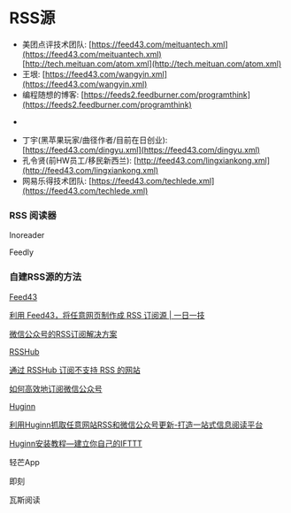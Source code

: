 # RSS源

<!--
create time: 2018-12-13 11:39:08
Author: <黄东鸿>
-->

* 美团点评技术团队: [https://feed43.com/meituantech.xml](https://feed43.com/meituantech.xml)
					[http://tech.meituan.com/atom.xml](http://tech.meituan.com/atom.xml)
* 王垠: [https://feed43.com/wangyin.xml](https://feed43.com/wangyin.xml)
* 编程随想的博客: [https://feeds2.feedburner.com/programthink](https://feeds2.feedburner.com/programthink)

-

* 丁宇(黑苹果玩家/曲径作者/目前在日创业): [https://feed43.com/dingyu.xml](https://feed43.com/dingyu.xml)
* 孔令贤(前HW员工/移民新西兰): [http://feed43.com/lingxiankong.xml](http://feed43.com/lingxiankong.xml)
* 网易乐得技术团队: [https://feed43.com/techlede.xml](https://feed43.com/techlede.xml)

### RSS 阅读器

Inoreader

Feedly

### 自建RSS源的方法

[Feed43](https://feed43.com/)

[利用 Feed43，将任意网页制作成 RSS 订阅源 | 一日一技](https://sspai.com/post/34320)

[微信公众号的RSS订阅解决方案](https://itweb.me/post/blog/2015-08-18-wechat-rss)

[RSSHub](https://github.com/DIYgod/RSSHub)

[通过 RSSHub 订阅不支持 RSS 的网站](https://sspai.com/post/47100)

[如何高效地订阅微信公众号](https://www.jianshu.com/p/582ad1400d6e)

[Huginn](https://github.com/huginn/huginn)

[利用Huginn抓取任意网站RSS和微信公众号更新-打造一站式信息阅读平台](https://wzfou.com/huginn-rss/)

[Huginn安装教程—建立你自己的IFTTT](https://www.jianshu.com/p/2e6e3f845bc3)

轻芒App

即刻

瓦斯阅读